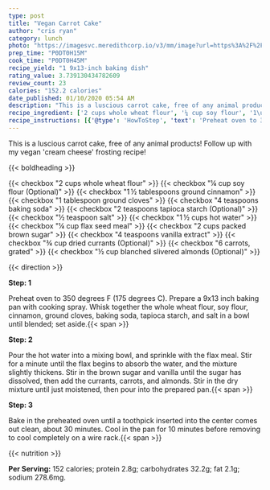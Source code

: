 ```yaml
---
type: post
title: "Vegan Carrot Cake"
author: "cris ryan"
category: lunch
photo: "https://imagesvc.meredithcorp.io/v3/mm/image?url=https%3A%2F%2Fimages.media-allrecipes.com%2Fuserphotos%2F5959478.jpg"
prep_time: "P0DT0H15M"
cook_time: "P0DT0H45M"
recipe_yield: "1 9x13-inch baking dish"
rating_value: 3.739130434782609
review_count: 23
calories: "152.2 calories"
date_published: 01/10/2020 05:54 AM
description: "This is a luscious carrot cake, free of any animal products! Follow up with my vegan 'cream cheese' frosting recipe!"
recipe_ingredient: ['2 cups whole wheat flour', '¼ cup soy flour', '1\u2009½ tablespoons ground cinnamon', '1 tablespoon ground cloves', '4 teaspoons baking soda', '2 teaspoons tapioca starch', '½ teaspoon salt', '1\u2009½ cups hot water', '¼ cup flax seed meal', '2 cups packed brown sugar', '4 teaspoons vanilla extract', '¾ cup dried currants', '6 carrots, grated', '½ cup blanched slivered almonds']
recipe_instructions: [{'@type': 'HowToStep', 'text': 'Preheat oven to 350 degrees F (175 degrees C). Prepare a 9x13 inch baking pan with cooking spray. Whisk together the whole wheat flour, soy flour, cinnamon, ground cloves, baking soda, tapioca starch, and salt in a bowl until blended; set aside.\n'}, {'@type': 'HowToStep', 'text': 'Pour the hot water into a mixing bowl, and sprinkle with the flax meal. Stir for a minute until the flax begins to absorb the water, and the mixture slightly thickens. Stir in the brown sugar and vanilla until the sugar has dissolved, then add the currants, carrots, and almonds. Stir in the dry mixture until just moistened, then pour into the prepared pan.\n'}, {'@type': 'HowToStep', 'text': 'Bake in the preheated oven until a toothpick inserted into the center comes out clean, about 30 minutes. Cool in the pan for 10 minutes before removing to cool completely on a wire rack.\n'}]
---
```


This is a luscious carrot cake, free of any animal products! Follow up with my vegan 'cream cheese' frosting recipe! 

{{< boldheading >}}

{{< checkbox "2 cups whole wheat flour" >}}
{{< checkbox "¼ cup soy flour  (Optional)" >}}
{{< checkbox "1 ½ tablespoons ground cinnamon" >}}
{{< checkbox "1 tablespoon ground cloves" >}}
{{< checkbox "4 teaspoons baking soda" >}}
{{< checkbox "2 teaspoons tapioca starch  (Optional)" >}}
{{< checkbox "½ teaspoon salt" >}}
{{< checkbox "1 ½ cups hot water" >}}
{{< checkbox "¼ cup flax seed meal" >}}
{{< checkbox "2 cups packed brown sugar" >}}
{{< checkbox "4 teaspoons vanilla extract" >}}
{{< checkbox "¾ cup dried currants  (Optional)" >}}
{{< checkbox "6  carrots, grated" >}}
{{< checkbox "½ cup blanched slivered almonds  (Optional)" >}}


{{< direction >}}

**Step: 1**

Preheat oven to 350 degrees F (175 degrees C). Prepare a 9x13 inch baking pan with cooking spray. Whisk together the whole wheat flour, soy flour, cinnamon, ground cloves, baking soda, tapioca starch, and salt in a bowl until blended; set aside.{{< span >}}

**Step: 2**

Pour the hot water into a mixing bowl, and sprinkle with the flax meal. Stir for a minute until the flax begins to absorb the water, and the mixture slightly thickens. Stir in the brown sugar and vanilla until the sugar has dissolved, then add the currants, carrots, and almonds. Stir in the dry mixture until just moistened, then pour into the prepared pan.{{< span >}}

**Step: 3**

Bake in the preheated oven until a toothpick inserted into the center comes out clean, about 30 minutes. Cool in the pan for 10 minutes before removing to cool completely on a wire rack.{{< span >}}

{{< nutrition >}}

**Per Serving:** 152 calories; protein 2.8g; carbohydrates 32.2g; fat 2.1g; sodium 278.6mg.